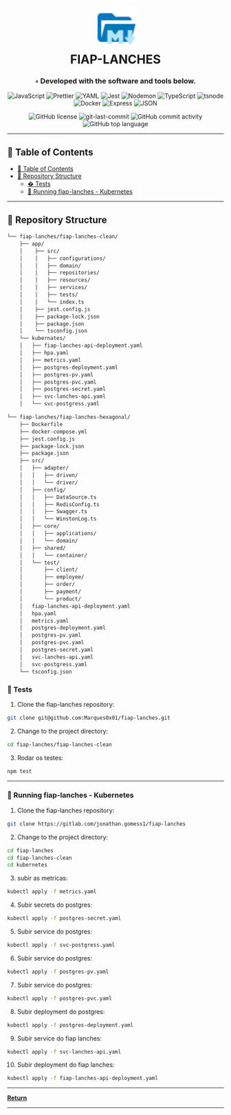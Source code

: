 <div align="center">
<h1 align="center">
<img src="https://raw.githubusercontent.com/PKief/vscode-material-icon-theme/ec559a9f6bfd399b82bb44393651661b08aaf7ba/icons/folder-markdown-open.svg" width="100" />
<br>FIAP-LANCHES</h1>
<h3>◦ Developed with the software and tools below.</h3>

<p align="center">
<img src="https://img.shields.io/badge/JavaScript-F7DF1E.svg?style=flat-square&logo=JavaScript&logoColor=black" alt="JavaScript" />
<img src="https://img.shields.io/badge/Prettier-F7B93E.svg?style=flat-square&logo=Prettier&logoColor=black" alt="Prettier" />
<img src="https://img.shields.io/badge/YAML-CB171E.svg?style=flat-square&logo=YAML&logoColor=white" alt="YAML" />
<img src="https://img.shields.io/badge/Jest-C21325.svg?style=flat-square&logo=Jest&logoColor=white" alt="Jest" />
<img src="https://img.shields.io/badge/Nodemon-76D04B.svg?style=flat-square&logo=Nodemon&logoColor=white" alt="Nodemon" />

<img src="https://img.shields.io/badge/TypeScript-3178C6.svg?style=flat-square&logo=TypeScript&logoColor=white" alt="TypeScript" />
<img src="https://img.shields.io/badge/tsnode-3178C6.svg?style=flat-square&logo=ts-node&logoColor=white" alt="tsnode" />
<img src="https://img.shields.io/badge/Docker-2496ED.svg?style=flat-square&logo=Docker&logoColor=white" alt="Docker" />
<img src="https://img.shields.io/badge/Express-000000.svg?style=flat-square&logo=Express&logoColor=white" alt="Express" />
<img src="https://img.shields.io/badge/JSON-000000.svg?style=flat-square&logo=JSON&logoColor=white" alt="JSON" />
</p>
<img src="https://img.shields.io/github/license/Marques0x01/fiap-lanches?style=flat-square&color=5D6D7E" alt="GitHub license" />
<img src="https://img.shields.io/github/last-commit/Marques0x01/fiap-lanches?style=flat-square&color=5D6D7E" alt="git-last-commit" />
<img src="https://img.shields.io/github/commit-activity/m/Marques0x01/fiap-lanches?style=flat-square&color=5D6D7E" alt="GitHub commit activity" />
<img src="https://img.shields.io/github/languages/top/Marques0x01/fiap-lanches?style=flat-square&color=5D6D7E" alt="GitHub top language" />
</div>

---

## 📖 Table of Contents
- [📖 Table of Contents](#-table-of-contents)
- [📂 Repository Structure](#-repository-structure)
  - [� Tests](#-tests)
  - [🤖 Running fiap-lanches - Kubernetes](#-running-fiap-lanches---kubernetes)

---

## 📂 Repository Structure


```sh
└── fiap-lanches/fiap-lanches-clean/
    ├── app/
    │    ├── src/
    │    │   ├── configurations/
    │    │   ├── domain/
    │    │   ├── repositories/
    │    │   ├── resources/
    │    │   ├── services/
    │    │   ├── tests/
    │    │   └── index.ts
    │    ├── jest.config.js
    │    ├── package-lock.json
    │    ├── package.json
    │    └── tsconfig.json
    └── kubernates/
    │   ├── fiap-lanches-api-deployment.yaml
    │   ├── hpa.yaml
    │   ├── metrics.yaml
    │   ├── postgres-deployment.yaml
    │   ├── postgres-pv.yaml
    │   ├── postgres-pvc.yaml
    │   ├── postgres-secret.yaml
    │   ├── svc-lanches-api.yaml
    │   └── svc-postgress.yaml


```

```sh
└── fiap-lanches/fiap-lanches-hexagonal/
    ├── Dockerfile
    ├── docker-compose.yml
    ├── jest.config.js
    ├── package-lock.json
    ├── package.json
    ├── src/
    │   ├── adapter/
    │   │   ├── driven/
    │   │   └── driver/
    │   ├── config/
    │   │   ├── DataSource.ts
    │   │   ├── RedisConfig.ts
    │   │   ├── Swagger.ts
    │   │   └── WinstonLog.ts
    │   ├── core/
    │   │   ├── applications/
    │   │   └── domain/
    │   ├── shared/
    │   │   └── container/
    │   └── test/
    │       ├── client/
    │       ├── employee/
    │       ├── order/
    │       ├── payment/
    │       └── product/
    │   fiap-lanches-api-deployment.yaml
    │   hpa.yaml
    │   metrics.yaml
    │   postgres-deployment.yaml
    │   postgres-pv.yaml
    │   postgres-pvc.yaml
    │   postgres-secret.yaml
    │   svc-lanches-api.yaml
    │   svc-postgress.yaml
    └── tsconfig.json

```

### 🧪 Tests
1. Clone the fiap-lanches repository:
```sh
git clone git@github.com:Marques0x01/fiap-lanches.git
```

2. Change to the project directory:
```sh
cd fiap-lanches/fiap-lanches-clean
```

3. Rodar os testes:
```sh
npm test
```

---

### 🤖 Running fiap-lanches - Kubernetes
1. Clone the fiap-lanches repository:
```sh
git clone https://gitlab.com/jonathan.gomess1/fiap-lanches
```

2. Change to the project directory:
```sh
cd fiap-lanches
cd fiap-lanches-clean
cd kubernetes
```

3. subir as metricas:
```sh
kubectl apply -f metrics.yaml
```

4. Subir secrets do postgres:
```sh
kubectl apply -f postgres-secret.yaml
```

5. Subir service do postgres:
```sh
kubectl apply -f svc-postgress.yaml
```

6. Subir service do postgres:
```sh
kubectl apply -f postgres-pv.yaml   
```

7. Subir service do postgres:
```sh
kubectl apply -f postgres-pvc.yaml  
```

8. Subir deployment do postgres:
```sh
kubectl apply -f postgres-deployment.yaml
```

9. Subir service do fiap lanches:
```sh
kubectl apply -f svc-lanches-api.yaml
```

10. Subir deployment do fiap lanches:
```sh
kubectl apply -f fiap-lanches-api-deployment.yaml
```

---

[**Return**](#Top)

---